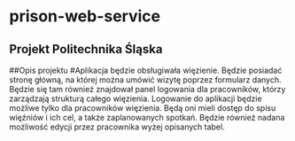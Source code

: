 # prison-web-service
## Projekt Politechnika Śląska

##Opis projektu
#Aplikacja będzie obsługiwała więzienie. Będzie posiadać stronę główną, na której można umówić wizytę poprzez formularz danych. Będzie się tam również znajdował panel logowania dla pracowników, którzy zarządzają strukturą całego więzienia.
Logowanie do aplikacji będzie możliwe tylko dla pracowników więzienia. Będą oni mieli dostęp do spisu więźniów i ich cel, a także zaplanowanych spotkań. Będzie również nadana możliwość edycji przez pracownika wyżej opisanych tabel.
